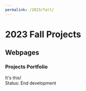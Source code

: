 ```yaml
---
permalink: /2023/fall/
---
```

# 2023 Fall Projects
## Webpages
### Projects Portfolio
It's this!  
Status: End development